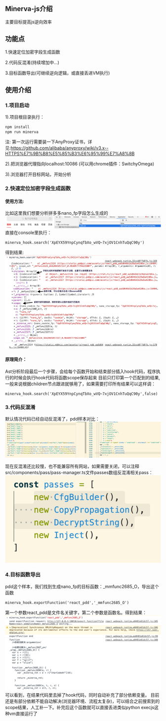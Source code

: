 ## Minerva-js介绍
主要目标提高js逆向效率

## 功能点
1.快速定位加密字段生成函数

2.代码反混淆(持续增加中...)

3.目标函数导出(可继续逆向逻辑，或直接丢进VM执行)

## 使用介绍
### 1.项目启动
1).项目根目录执行：
```
npm install
npm run minerva
```

注: 第一次运行需要装一下AnyProxy证书，详见:https://github.com/alibaba/anyproxy/wiki/v3.x--HTTPS%E7%9B%B8%E5%85%B3%E6%95%99%E7%A8%8B

2).把浏览器代理指向localhost:10086 (可以用chrome插件：SwitchyOmega)

3).浏览器打开目标网站，开始分析

### 2.快速定位加密字段生成函数
#### 使用方法:
比如这里我们想要分析拼多多nano_fp字段怎么生成的
![](images/pdd_nano.png)
直接在console里执行：
```
minerva_hook.search('XpEYX59YnpCynqTbXo_wVQ~7xjOV1CnhTuQqC90y')
```
得到结果:
![](images/pdd_searchresult.png)

#### 原理简介：
Ast分析阶段最后一个步骤，会给每个函数开始和结束部分插入hook代码，程序执行的时候会执行hook代码将函数scope保存起来
目前只打印第一个匹配到的结果,一般来说根据children节点跟进就够用了，如果需要打印所有结果可以这样调：
```
minerva_hook.search('XpEYX59YnpCynqTbXo_wVQ~7xjOV1CnhTuQqC90y',false)
```

### 3.代码反混淆
默认情况代码已经自动反混淆了，pdd样本对比：
![](images/pdd_deobf.png)

现在反混淆还比较慢，也不能兼容所有网站，如果需要关闭，可以注释src/components/pass/pass-manager.ts文件passes数组反混淆相关pass：
![](images/pdd_comment_pass.png)

### 4.目标函数导出
pdd这个样本，我们找到生成nano_fp的目标函数：_mmfunc2685_O，导出这个函数
```
minerva_hook.exportFunction('react_pdd','_mmfunc2685_O')
```
第一个参数react_pdd是文件名关键字，第二个参数是函数名。得到结果：
![](images/pdd_export.png)
可以看到，在结果代码里去掉了hook代码，同时自动补充了部分依赖变量。
目前还是有部分依赖不能自动解决(浏览器环境、流程太复杂)，可以结合之前搜索到的scope结果，人工补一下。补完后这个函数就可以直接丢进类似python execjs这种vm直接运行了
